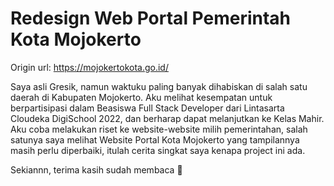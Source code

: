 # Redesign Web Portal Pemerintah Kota Mojokerto

Origin url: https://mojokertokota.go.id/

Saya asli Gresik, namun waktuku paling banyak dihabiskan di salah satu daerah di Kabupaten Mojokerto. Aku melihat kesempatan untuk berpartisipasi dalam Beasiswa Full Stack Developer dari Lintasarta Cloudeka DigiSchool 2022, dan berharap dapat melanjutkan ke Kelas Mahir. Aku coba melakukan riset ke website-website milih pemerintahan, salah satunya saya melihat Website Portal Kota Mojokerto yang tampilannya masih perlu diperbaiki, itulah cerita singkat saya kenapa project ini ada.

Sekiannn, terima kasih sudah membaca 🤟
